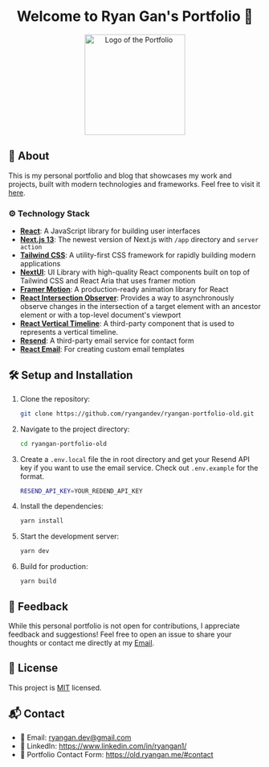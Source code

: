 <h1 align="center">Welcome to Ryan Gan's Portfolio 👋</h1>

<p align="center">
  <img src="https://github.com/ryangandev/ryangan-portfolio/blob/main/src/app/favicon.ico" alt="Logo of the Portfolio" width="200px">
</p>

## 🚀 About
This is my personal portfolio and blog that showcases my work and projects, built with modern technologies and frameworks. Feel free to visit it [here](https://www.ryangan.me/).

### ⚙️  Technology Stack
- **[React](https://reactjs.org/)**: A JavaScript library for building user interfaces
- **[Next.js 13](https://nextjs.org/)**: The newest version of Next.js with `/app` directory and `server action`
- **[Tailwind CSS](https://tailwindcss.com/)**: A utility-first CSS framework for rapidly building modern applications
- **[NextUI](https://nextui.org/)**: UI Library with high-quality React components built on top of Tailwind CSS and React Aria that uses framer motion
- **[Framer Motion](https://www.framer.com/motion/)**: A production-ready animation library for React
- **[React Intersection Observer](https://github.com/thebuilder/react-intersection-observer)**: Provides a way to asynchronously observe changes in the intersection of a target element with an ancestor element or with a top-level document's viewport
- **[React Vertical Timeline](https://github.com/stephane-monnot/react-vertical-timeline)**: A third-party component that is used to represents a vertical timeline.
- **[Resend](https://resend.com/)**: A third-party email service for contact form
- **[React Email](https://react.email/)**: For creating custom email templates

## 🛠️ Setup and Installation
1. Clone the repository: 

    ```zsh
    git clone https://github.com/ryangandev/ryangan-portfolio-old.git
    ```

2. Navigate to the project directory: 

    ```zsh
    cd ryangan-portfolio-old
    ```

3. Create a `.env.local` file the in root directory and get your Resend API key if you want to use the email service. Check out `.env.example` for the format.

    ```zsh
    RESEND_API_KEY=YOUR_REDEND_API_KEY
    ```

4. Install the dependencies: 

    ```zsh
    yarn install
    ```

5. Start the development server: 

    ```zsh
    yarn dev
    ```

6. Build for production:

    ```zsh
    yarn build
    ```

## 📢 Feedback
While this personal portfolio is not open for contributions, I appreciate feedback and suggestions! Feel free to open an issue to share your thoughts or contact me directly at my [Email](mailto:ryangan.dev@gmail.com).


## 📄 License
This project is [MIT](./LICENSE) licensed.

## 📬 Contact
- 📧 Email: ryangan.dev@gmail.com
- 🔗 LinkedIn: https://www.linkedin.com/in/ryangan1/
- 📂 Portfolio Contact Form: https://old.ryangan.me/#contact
